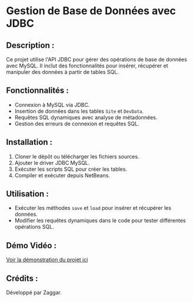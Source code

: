 # Gestion de Base de Données avec JDBC

## Description :
Ce projet utilise l'API JDBC pour gérer des opérations de base de données avec MySQL. Il inclut des fonctionnalités pour insérer, récupérer et manipuler des données à partir de tables SQL.

## Fonctionnalités :
- Connexion à MySQL via JDBC.
- Insertion de données dans les tables `Site` et `DevData`.
- Requêtes SQL dynamiques avec analyse de métadonnées.
- Gestion des erreurs de connexion et requêtes SQL.

## Installation :
1. Cloner le dépôt ou télécharger les fichiers sources.
2. Ajouter le driver JDBC MySQL.
3. Exécuter les scripts SQL pour créer les tables.
4. Compiler et exécuter depuis NetBeans.

## Utilisation :
- Exécuter les méthodes `save` et `load` pour insérer et récupérer les données.
- Modifier les requêtes dynamiques dans le code pour tester différentes opérations SQL.

## Démo Vidéo :
[Voir la démonstration du projet ici](https://www.youtube.com/...)

## Crédits :
Développé par Zaggar.
